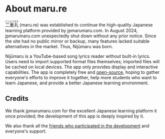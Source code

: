 # About maru.re

<ruby font-jp-serif><rb>二重丸</rb><rt>にじゅうまる</rt></ruby> (maru.re) was established to continue the high-quality Japanese learning platform provided by jpmarumaru.com.
In August 2024, jpmarumaru.com unexpectedly shut down without any prior notice. Since the site had no public mirror or backup, many features lacked suitable alternatives in the market. Thus, Nijūmaru was born.

Nijūmaru is a YouTube-based song lyrics reader without built-in lyrics. Users need to import supported format files themselves; imported files will be cached on local devices. The app only provides display and interactive capabilities.
The app is completely free and <a href="https://github.com/maru-re/maru" target="_blank">open-source</a>, hoping to gather everyone's efforts to improve it together, help more students who want to learn Japanese, and provide a better Japanese learning environment.

## Credits

We thank jpmarumaru.com for the excellent Japanese learning platform it once provided; the development of this app is deeply inspired by it.

We also thank all the <a href="https://github.com/maru-re/maru/graphs/contributors" target="_blank">friends who participated in the development</a> and everyone's support.

<BuildInfo />

